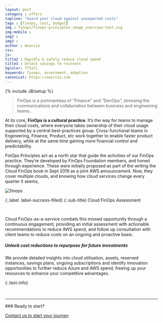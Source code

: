 ```yaml
---
layout: post
category : offers
tagline: "Guard your cloud against unexpected costs"
tags : [finops, cost, budget]
img : finops/finops-principles-image_overview-text.svg
img-mobile : 
img2 : 
img3 : 
author : Axurcio
css: 
js: 
title2 : Rapidly & safely reduce cloud spend 
title3 : Unlock savings to reinvest
bgcolor: ff5a71
keywords: finops, assessment, adoption
canonical: https://axurcio.com
---
```

{% include JB/setup %}

> FinOps is a portmanteau of “Finance” and “DevOps”, stressing the communications and collaboration between business and engineering teams..   
<!--more-->  


At its core, **FinOps is a cultural practice**. It’s the way for teams to manage their cloud costs, where everyone takes ownership of their cloud usage supported by a central best-practices group. Cross-functional teams in Engineering, Finance, Product, etc work together to enable faster product delivery, while at the same time gaining more financial control and predictability.
<br />    
 

FinOps Principles act as a north star that guide the activities of our FinOps practice. They’re developed by FinOps Foundation members, and honed through experience. These were initially proposed as part of the writing the Cloud FinOps book in Sept 2019 as a joint AWS announcement. Now, they cover multiple clouds, and knowing how cloud services change every quarter it seems,
<br />    

![finops](https://www.axurcio.com/assets/images/finops/intro-slide.png)

{:.label .label-success-filled}
{:.sub-title}
Cloud FinOps Assessment

<br />

Cloud FinOps-as-a-service combats this missed opportunity through a continuous engagement, providing an initial assessment with actionable recommendations to reduce AWS spend, and follow up consultation with client teams to reduce costs on an ongoing and proactive basis.    


##### Unlock cost reductions to repurpose for future investments  

We provide detailed insights into cloud utilisation, assets, reserved instances, savings plans, ongoing subscriptions and identify innovation opportunities to further reduce Azure and AWS spend, freeing up your resources to enhance your competitive advantages.    

{:.text-info}
<br />    

<br />
<hr />
### Ready to start?  

[Contact us to start your journey](/contact)